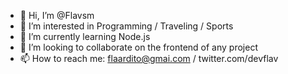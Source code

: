 - 👋 Hi, I’m @Flavsm
- 👀 I’m interested in Programming / Traveling / Sports
- 🌱 I’m currently learning Node.js
- 💞️ I’m looking to collaborate on the frontend of any project
- 📫 How to reach me: flaardito@gmai.com / twitter.com/devflav

<!---
Flavsm/Flavsm is a ✨ special ✨ repository because its `README.md` (this file) appears on your GitHub profile.
You can click the Preview link to take a look at your changes.
--->
